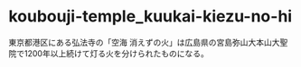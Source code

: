 # koubouji-temple_kuukai-kiezu-no-hi
東京都港区にある弘法寺の「空海 消えずの火」は広島県の宮島弥山大本山大聖院で1200年以上続けて灯る火を分けられたものになる。
